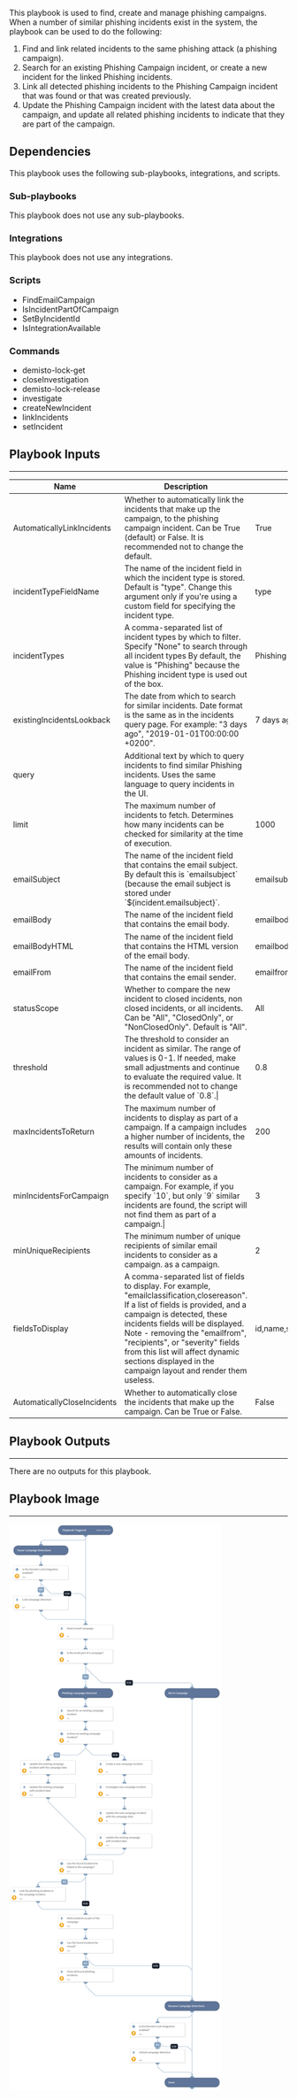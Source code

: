 This playbook is used to find, create and manage phishing campaigns. When a number of similar phishing incidents exist in the system, the playbook can be used to do the following:
1. Find and link related incidents to the same phishing attack (a phishing campaign).
2. Search for an existing Phishing Campaign incident, or create a new incident for the linked Phishing incidents.
3. Link all detected phishing incidents to the Phishing Campaign incident that was found or that was created previously.
4. Update the Phishing Campaign incident with the latest data about the campaign, and update all related phishing incidents to indicate that they are part of the campaign.

## Dependencies
This playbook uses the following sub-playbooks, integrations, and scripts.

### Sub-playbooks
This playbook does not use any sub-playbooks.

### Integrations
This playbook does not use any integrations.

### Scripts
* FindEmailCampaign
* IsIncidentPartOfCampaign
* SetByIncidentId
* IsIntegrationAvailable

### Commands
* demisto-lock-get
* closeInvestigation
* demisto-lock-release
* investigate
* createNewIncident
* linkIncidents
* setIncident

## Playbook Inputs
---

| **Name** | **Description** | **Default Value** | **Required** |
| --- | --- | --- | --- |
| AutomaticallyLinkIncidents | Whether to automatically link the incidents that make up the campaign, to the phishing campaign incident. Can be True \(default\) or False. It is recommended not to change the default. | True | Optional |
| incidentTypeFieldName | The name of the incident field in which the incident type is stored. Default is "type". Change this argument only if you're using a custom field for specifying the incident type. | type | Optional |
| incidentTypes | A comma-separated list of incident types by which to filter. Specify "None" to search through all incident types By default, the value is "Phishing" because the Phishing incident type is used out of the box. | Phishing | Optional |
| existingIncidentsLookback | The date from which to search for similar incidents. Date format is the same as in the incidents query page. For example: "3 days ago", "2019-01-01T00:00:00 \+0200". | 7 days ago | Optional |
| query | Additional text by which to query incidents to find similar Phishing incidents. Uses the same language to query incidents in the UI. |  | Optional |
| limit | The maximum number of incidents to fetch. Determines how many incidents can be checked for similarity at the time of execution. | 1000 | Optional |
| emailSubject | The name of the incident field that contains the email subject. By default this is \`emailsubject\` \(because the email subject is stored under \`$\{incident.emailsubject\}\`. | emailsubject | Optional |
| emailBody | The name of the incident field that contains the email body. | emailbody | Optional |
| emailBodyHTML | The name of the incident field that contains the HTML version of the email body. | emailbodyhtml | Optional |
| emailFrom | The name of the incident field that contains the email sender. | emailfrom | Optional |
| statusScope | Whether to compare the new incident to closed incidents, non closed incidents, or all incidents. Can be "All", "ClosedOnly", or "NonClosedOnly". Default is "All". | All | Optional |
| threshold | The threshold to consider an incident as similar. The range of values is 0-1. If needed, make small adjustments and continue to evaluate the required value. It is recommended not to change the default value of \`0.8\`.\| | 0.8 | Optional |
| maxIncidentsToReturn | The maximum number of incidents to display as part of a campaign. If a campaign includes a higher number of incidents, the results will contain only these amounts of incidents. | 200 | Optional |
| minIncidentsForCampaign | The minimum number of incidents to consider as a campaign. For example, if you specify \`10\`, but only \`9\` similar incidents are found, the script will not find them as part of a campaign.\| | 3 | Optional |
| minUniqueRecipients | The minimum number of unique recipients of similar email incidents to consider as a campaign. as a campaign. | 2 | Optional |
| fieldsToDisplay | A comma-separated list of fields to display. For example, "emailclassification,closereason". If a list of fields is provided, and a campaign is detected, these incidents fields will be displayed.<br/>Note - removing the "emailfrom", "recipients", or "severity" fields from this list will affect dynamic sections displayed in the campaign layout and render them useless. | id,name,similarity,emailfrom,recipients,severity,status,occurred | Optional |
| AutomaticallyCloseIncidents | Whether to automatically close the incidents that make up the campaign. Can be True or False. | False | Optional |

## Playbook Outputs
---
There are no outputs for this playbook.

## Playbook Image
---
![Detect & Manage Phishing Campaigns](../doc_files/Detect_&_Manage_Phishing_Campaigns.png)